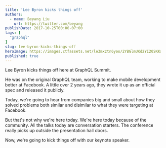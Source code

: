 ```yaml
---
title: 'Lee Byron kicks things off'
authors:
  - name: Beyang Liu
    url: https://twitter.com/beyang
publishDate: 2017-10-25T00:00-07:00
tags: [
  "graphql"
]
slug: lee-byron-kicks-things-off
heroImage: https://images.ctfassets.net/le3mxztn6yoo/2YBGlmUKd2YI20SKKaQk4U/96abd1cef08936f9fec31818980516a3/graphql.png
published: true
---
```



Lee Byron kicks things off here at GraphQL Summit.

He was on the original GraphQL team, working to make mobile development better at Facebook. A little over 2 years ago, they wrote it up as an official spec and released it publicly.

Today, we're going to hear from companies big and small about how they solved problems both similar and disimilar to what they were targeting at Facebook.

But that's not why we're here today. We're here today because of the community. All the talks today are conversation starters. The conference really picks up outside the presentation hall doors.

Now, we're going to kick things off with our keynote speaker.
